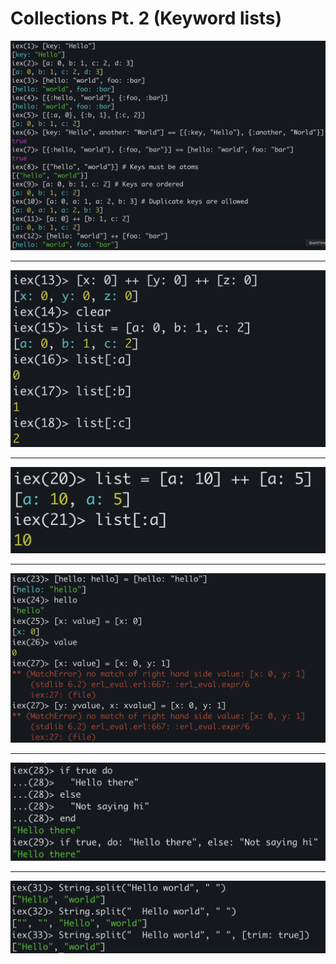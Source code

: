 # Collections Pt. 2 (Keyword lists)

![First Part of Code](First%20Part.png "First Part")
** **
![Second Part of Code](Second%20Part.png "Second Part")
** **
![Third Part of Code](Third%20Part.png "Third Part")
** **
![Fourth Part of Code](Fourth%20Part.png "Fourth Part")
** **
![Fifth Part of Code](Fifth%20Part.png "Fifth Part")
** **
![Sixth Part of Code](Sixth%20Part.png "Sixth Part")
